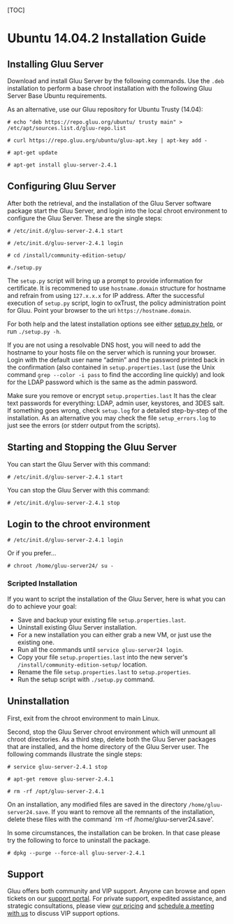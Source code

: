[TOC]

# Ubuntu 14.04.2 Installation Guide
## Installing Gluu Server 
Download and install Gluu Server by the following commands. Use the
`.deb` installation to perform a base chroot installation with the
following Gluu Server Base Ubuntu requirements.

As an alternative, use our Gluu repository for Ubuntu Trusty (14.04):

```
# echo "deb https://repo.gluu.org/ubuntu/ trusty main" > /etc/apt/sources.list.d/gluu-repo.list

# curl https://repo.gluu.org/ubuntu/gluu-apt.key | apt-key add -

# apt-get update

# apt-get install gluu-server-2.4.1
```

## Configuring Gluu Server
After both the retrieval, and the installation of the Gluu Server
software package start the Gluu Server, and login into the local chroot
environment to configure the Gluu Server. These are the single steps:

```
# /etc/init.d/gluu-server-2.4.1 start

# /etc/init.d/gluu-server-2.4.1 login

# cd /install/community-edition-setup/

#./setup.py
```

The `setup.py` script will bring up a prompt to provide information for certificate. It is recommened to use
`hostname.domain` structure for hostname and refrain from using `127.x.x.x`
for IP address. After the successful execution of `setup.py` script, login to oxTrust,
the policy administration point for Gluu. Point your browser to the uri
`https://hostname.domain`.

For both help and the latest
installation options see either [setup.py help](./setup_py.md), or run
`./setup.py -h`.

If you are not using a resolvable DNS host, you will need to add
the hostname to your hosts file on the server which is running your browser.
Login with the default user name “admin” and the password printed back in
the confirmation (also contained in `setup.properties.last` (use the
Unix command `grep --color -i pass` to find the according line quickly)
and look for the LDAP password which is the same as the admin password.

Make sure you remove or encrypt `setup.properties.last` It has the clear 
text passwords for everything: LDAP, admin user, keystores, and 3DES salt.
If something goes wrong, check `setup.log` for a detailed step-by-step
of the installation. As an alternative you may check the file
`setup_errors.log` to just see the errors (or stderr output from the
scripts).

## Starting and Stopping the Gluu Server

You can start the Gluu Server with this command:

```
# /etc/init.d/gluu-server-2.4.1 start
```

You can stop the Gluu Server with this command:

```
# /etc/init.d/gluu-server-2.4.1 stop
```

## Login to the chroot environment

```
# /etc/init.d/gluu-server-2.4.1 login
```

Or if you prefer...

```
# chroot /home/gluu-server24/ su -
```
### Scripted Installation

If you want to script the installation of the Gluu Server, here is what
you can do to achieve your goal:

* Save and backup your existing file `setup.properties.last`.
* Uninstall existing Gluu Server installation.
* For a new installation you can either grab a new VM, or just use the
  existing one.
* Run all the commands until `service gluu-server24 login`.
* Copy your file `setup.properties.last` into the new server's
  `/install/community-edition-setup/` location.
* Rename the file `setup.properties.last` to `setup.properties`.
* Run the setup script with `./setup.py` command.

## Uninstallation

First, exit from the chroot environment to main Linux.

Second, stop the Gluu Server chroot environment which will unmount all
chroot directories. As a third step, delete both the Gluu Server
packages that are installed, and the home directory of the Gluu Server
user. The following commands illustrate the single steps:

```
# service gluu-server-2.4.1 stop

# apt-get remove gluu-server-2.4.1

# rm -rf /opt/gluu-server-2.4.1
```

On an installation, any modified files are saved in the directory
`/home/gluu-server24.save`. If you want to remove all the remnants of the
installation, delete these files with the command `rm -rf
/home/gluu-server24.save'.

In some circumstances, the installation can be broken. In that case
please try the following to force to uninstall the package.

`# dpkg --purge --force-all gluu-server-2.4.1`

## Support

Gluu offers both community and VIP support. Anyone can browse and open
tickets on our [support portal](http://support.gluu.org). For private
support, expedited assistance, and strategic consultations, please view
[our pricing](http://gluu.org/pricing) and [schedule a meeting with
us](http://gluu.org/booking) to discuss VIP support options.
